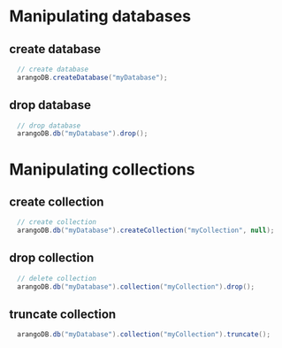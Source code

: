 # Manipulating databases

## create database

```Java
  // create database
  arangoDB.createDatabase("myDatabase");
```

## drop database

```Java
  // drop database
  arangoDB.db("myDatabase").drop();
```

# Manipulating collections

## create collection

```Java
  // create collection
  arangoDB.db("myDatabase").createCollection("myCollection", null);
```

## drop collection

```Java
  // delete collection
  arangoDB.db("myDatabase").collection("myCollection").drop();
```

## truncate collection

```Java
  arangoDB.db("myDatabase").collection("myCollection").truncate();
```
